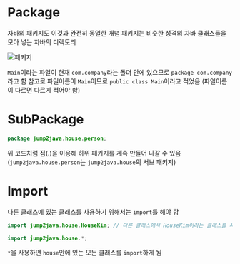 # Package

자바의 패키지도 이것과 완전히 동일한 개념
패키지는 비슷한 성격의 자바 클래스들을 모아 넣는 자바의 디렉토리

![패키지](C:\Users\82102\Desktop\GitHub\StudyLanguage\Java\image\패키지.png)

`Main`이라는 파일이 현재 `com.company`라는 폴더 안에 있으므로 `package com.company`라고 함
참고로 파일이름이 `Main`이므로 `public class Main`이라고 적었음
(파일이름이 다르면 다르게 적어야 함)



# SubPackage

```java
package jump2java.house.person;
```

위 코드처럼 점(.)을 이용해 하위 패키지를 계속 만들어 나갈 수 있음
(`jump2java.house.person`는 `jump2java.house`의 서브 패키지)



# Import

다른 클래스에 있는 클래스를 사용하기 위해서는 `import`를 해야 함

```java
import jump2java.house.HouseKim; // 다른 클래스에서 HouseKim이라는 클래스를 사용하기 위해
```

```java
import jump2java.house.*;
```

`*`을 사용하면 `house`안에 있는 모든 클래스를 `import`하게 됨